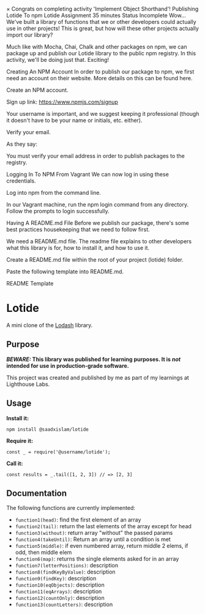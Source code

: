 
×
Congrats on completing activity 'Implement Object Shorthand'!
Publishing Lotide To npm
Lotide Assignment
35 minutes
 Status
Incomplete
Wow... We've built a library of functions that we or other developers could actually use in other projects! This is great, but how will these other projects actually import our library?

Much like with Mocha, Chai, Chalk and other packages on npm, we can package up and publish our Lotide library to the public npm registry. In this activity, we'll be doing just that. Exciting!

Creating An NPM Account
In order to publish our package to npm, we first need an account on their website. More details on this can be found here.

Create an NPM account.

Sign up link: https://www.npmjs.com/signup

Your username is important, and we suggest keeping it professional (though it doesn't have to be your name or initials, etc. either).

Verify your email.

As they say:

You must verify your email address in order to publish packages to the registry.

Logging In To NPM From Vagrant
We can now log in using these credentials.

Log into npm from the command line.

In our Vagrant machine, run the npm login command from any directory. Follow the prompts to login successfully.

Having A README.md File
Before we publish our package, there's some best practices housekeeping that we need to follow first.

We need a README.md file. The readme file explains to other developers what this library is for, how to install it, and how to use it.

Create a README.md file within the root of your project (lotide) folder.

Paste the following template into README.md.

README Template
# Lotide

A mini clone of the [Lodash](https://lodash.com) library.

## Purpose

**_BEWARE:_ This library was published for learning purposes. It is _not_ intended for use in production-grade software.**

This project was created and published by me as part of my learnings at Lighthouse Labs. 

## Usage

**Install it:**

`npm install @saadxislam/lotide`

**Require it:**

`const _ = require('@username/lotide');`

**Call it:**

`const results = _.tail([1, 2, 3]) // => [2, 3]`

## Documentation

The following functions are currently implemented:


* `function1(head)`: find the first element of an array
* `function2(tail)`: return the last elements of the array except for head
* `function3(without)`: return array "without" the passed params
* `function4(takeUntil)`: Return an array until a condition is met
* `function5(middle)`: if even numbered array, return middle 2 elems, if odd, then middle elem
* `function6(map)`: returns the single elements asked for in an array
* `function7(letterPositions)`: description
* `function8(findKeyByValue)`: description
* `function9(findKey)`: description
* `function10(eqObjects)`: description
* `function11(eqArrays)`: description
* `function12(countOnly)`: description
* `function13(countLetters)`: description